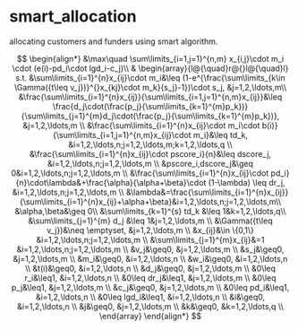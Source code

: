 # smart_allocation

allocating customers and funders using smart algorithm.

$$
\begin{align*}
&\max\quad \sum\limits_{i=1,j=1}^{n,m} x_{i,j}\cdot m_i \cdot (e(i)-pd_i\cdot lgd_i-c_j)\\
& \begin{array}{l@{\quad}r@{}l@{\quad}l}
s.t. &\sum\limits_{i=1}^{n}x_{ij}\cdot m_i&\leq (1-e^{\frac{\sum\limits_{k\in \Gamma({t\leq v_j})}^{}x_{kj}\cdot m_k}{s_j}-1})\cdot s_j, &j=1,2,\ldots,m\\
     &\frac{\sum\limits_{i=1}^{n}x_{ij}}{\sum\limits_{i=1,j=1}^{n,m}x_{ij}}&\leq \frac{d_j\cdot(\frac{p_j}{\sum\limits_{k=1}^{m}p_k})}{\sum\limits_{j=1}^{m}d_j\cdot(\frac{p_j}{\sum\limits_{k=1}^{m}p_k})},  &j=1,2,\ldots,m  \\
     &\frac{\sum\limits_{i=1}^{n}x_{ij}\cdot m_i\cdot b(i)}{\sum\limits_{i=1,j=1}^{n,m}x_{ij}\cdot m_i}&\leq td_k,  &i=1,2,\ldots,n;j=1,2,\ldots,m;k=1,2,\ldots,q \\
     &\frac{\sum\limits_{i=1}^{n}x_{ij}\cdot pscore_i}{n}&\leq dscore_j,  &i=1,2,\ldots,n;j=1,2,\ldots,m  \\
     &pscore_i,dscore_j&\geq 0&i=1,2,\ldots,n;j=1,2,\ldots,m \\
     &\frac{\sum\limits_{i=1}^{n}x_{ij}\cdot pd_i}{n}\cdot\lambda&+\frac{\alpha}{\alpha+\beta}\cdot (1-\lambda) \leq dr_j,  &i=1,2,\ldots,n;j=1,2,\ldots,m  \\
     &\lambda&=\frac{\sum\limits_{i=1}^{n}x_{ij}}{\sum\limits_{i=1}^{n}x_{ij}+\alpha+\beta}&i=1,2,\ldots,n;j=1,2,\ldots,m\\
     &\alpha,\beta&\geq 0\\
     &\sum\limits_{k=1}^{s} td_k &\leq 1&k=1,2,\ldots,q\\
     &\sum\limits_{j=1}^{m} d_j &\leq 1&j=1,2,\ldots,m \\
     &\Gamma({t\leq v_j})&\neq \emptyset,  &j=1,2,\ldots,m  \\
     &x_{ij}&\in \{0,1\}  &i=1,2,\ldots,n;j=1,2,\ldots,m \\
     &\sum\limits_{j=1}^{m}x_{ij}&=1 &i=1,2,\ldots,n;j=1,2,\ldots,m  \\
     &v_j&\geq0,  &j=1,2,\ldots,m \\
     &s_j&\geq0,  &j=1,2,\ldots,m  \\
     &m_i&\geq0,  &i=1,2,\ldots,n  \\
     &w_i&\geq0,  &i=1,2,\ldots,n  \\
     &t(i)&\geq0,  &i=1,2,\ldots,n  \\
     &d_j&\geq0,  &j=1,2,\ldots,m   \\
     &0\leq r_i&\leq1,  &i=1,2,\ldots,n  \\
     &0\leq dr_j&\leq1,  &j=1,2,\ldots,m   \\
     &0\leq p_j&\leq1,  &j=1,2,\ldots,m   \\
     &c_j&\geq0,  &j=1,2,\ldots,m   \\
     &0\leq pd_i&\leq1,  &i=1,2,\ldots,n  \\
     &0\leq lgd_i&\leq1,  &i=1,2,\ldots,n   \\
     &i&\geq0,  &i=1,2,\ldots,n  \\
     &j&\geq0,  &j=1,2,\ldots,m \\
     &k&\geq0,  &k=1,2,\ldots,q  \\
\end{array}
\end{align*}
$$

